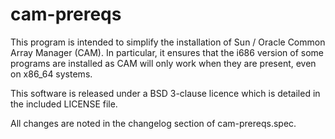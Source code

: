 cam-prereqs
===========

This program is intended to simplify the installation of
Sun / Oracle Common Array Manager (CAM). In particular, it ensures that the
i686 version of some programs are installed as CAM will only work when they
are present, even on x86_64 systems.

This software is released under a BSD 3-clause licence which is detailed in the 
included LICENSE file.

All changes are noted in the changelog section of cam-prereqs.spec.
